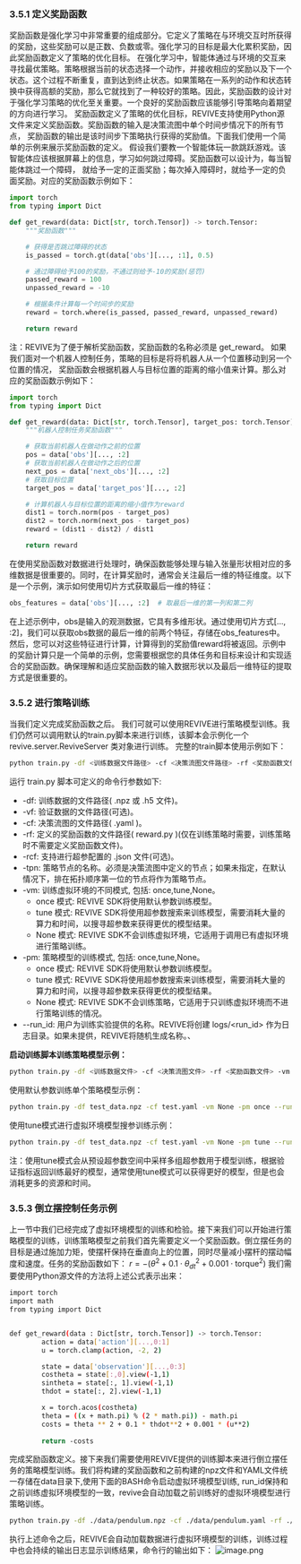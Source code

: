 ### 3.5.1  定义奖励函数
奖励函数是强化学习中非常重要的组成部分。它定义了策略在与环境交互时所获得的奖励，这些奖励可以是正数、负数或零。强化学习的目标是最大化累积奖励，因此奖励函数定义了策略的优化目标。
在强化学习中，智能体通过与环境的交互来寻找最优策略。策略根据当前的状态选择一个动作，并接收相应的奖励以及下一个状态。这个过程不断重复，直到达到终止状态。如果策略在一系列的动作和状态转换中获得高额的奖励，那么它就找到了一种较好的策略。因此，奖励函数的设计对于强化学习策略的优化至关重要。一个良好的奖励函数应该能够引导策略向着期望的方向进行学习。
奖励函数定义了策略的优化目标，REVIVE支持使用Python源文件来定义奖励函数。奖励函数的输入是决策流图中单个时间步情况下的所有节点， 奖励函数的输出是该时间步下策略执行获得的奖励值。下面我们使用一个简单的示例来展示奖励函数的定义。
假设我们要教一个智能体玩一款跳跃游戏。该智能体应该根据屏幕上的信息，学习如何跳过障碍。奖励函数可以设计为，每当智能体跳过一个障碍， 就给予一定的正面奖励；每次掉入障碍时，就给予一定的负面奖励。对应的奖励函数示例如下：
```python
import torch
from typing import Dict

def get_reward(data: Dict[str, torch.Tensor]) -> torch.Tensor:
    """奖励函数"""

    # 获得是否跳过障碍的状态
    is_passed = torch.gt(data['obs'][..., :1], 0.5)

    # 通过障碍给予100的奖励，不通过则给予-10的奖励(惩罚)
    passed_reward = 100
    unpassed_reward = -10

    # 根据条件计算每一个时间步的奖励
    reward = torch.where(is_passed, passed_reward, unpassed_reward)

    return reward
```
注：REVIVE为了便于解析奖励函数，奖励函数的名称必须是 get_reward。
如果我们面对一个机器人控制任务，策略的目标是将将机器人从一个位置移动到另一个位置的情况， 奖励函数会根据机器人与目标位置的距离的缩小值来计算。那么对应的奖励函数示例如下：
```python
import torch
from typing import Dict

def get_reward(data: Dict[str, torch.Tensor], target_pos: torch.Tensor) -> torch.Tensor:
    """机器人控制任务奖励函数"""

    # 获取当前机器人在做动作之前的位置
    pos = data['obs'][..., :2]
    # 获取当前机器人在做动作之后的位置
    next_pos = data['next_obs'][..., :2]
    # 获取目标位置
    target_pos = data['target_pos'][..., :2]

    # 计算机器人与目标位置的距离的缩小值作为reward
    dist1 = torch.norm(pos - target_pos)
    dist2 = torch.norm(next_pos - target_pos)
    reward = (dist1 - dist2) / dist1

    return reward
```
在使用奖励函数对数据进行处理时，确保函数能够处理与输入张量形状相对应的多维数据是很重要的。同时，在计算奖励时，通常会关注最后一维的特征维度。以下是一个示例，演示如何使用切片方式获取最后一维的特征：
```python
obs_features = data['obs'][..., :2]  # 取最后一维的第一列和第二列
```
在上述示例中，obs是输入的观测数据，它具有多维形状。通过使用切片方式[..., :2]，我们可以获取obs数据的最后一维的前两个特征，存储在obs_features中。然后，您可以对这些特征进行计算，计算得到的奖励值reward将被返回。示例中的奖励计算只是一个简单的示例，您需要根据您的具体任务和目标来设计和实现适合的奖励函数。确保理解和适应奖励函数的输入数据形状以及最后一维特征的提取方式是很重要的。
### 3.5.2 进行策略训练
当我们定义完成奖励函数之后。 我们可就可以使用REVIVE进行策略模型训练。我们仍然可以调用默认的train.py脚本来进行训练，该脚本会示例化一个revive.server.ReviveServer 类对象进行训练。
完整的train脚本使用示例如下：
```bash
python train.py -df <训练数据文件路径> -cf <决策流图文件路径> -rf <奖励函数文件路径> -vm <训练虚拟环境模式> -pm <训练策略模型模式> --run_id <训练实验名称>
```

运行 train.py 脚本可定义的命令行参数如下:

- -df: 训练数据的文件路径( .npz 或 .h5 文件)。
- -vf: 验证数据的文件路径(可选)。
- -cf: 决策流图的文件路径( .yaml )。
- -rf: 定义的奖励函数的文件路径( reward.py )(仅在训练策略时需要，训练策略时不需要定义奖励函数文件)。
- -rcf: 支持进行超参配置的 .json 文件(可选)。
- -tpn: 策略节点的名称。必须是决策流图中定义的节点；如果未指定，在默认情况下，排在拓扑顺序第一位的节点将作为策略节点。
- -vm: 训练虚拟环境的不同模式, 包括: once,tune,None。
   - once 模式: REVIVE SDK将使用默认参数训练模型。
   - tune 模式: REVIVE SDK将使用超参数搜索来训练模型，需要消耗大量的算力和时间，以搜寻超参数来获得更优的模型结果。
   - None 模式: REVIVE SDK不会训练虚拟环境，它适用于调用已有虚拟环境进行策略训练。
- -pm: 策略模型的训练模式, 包括: once,tune,None。
   - once 模式: REVIVE SDK将使用默认参数训练模型。
   - tune 模式: REVIVE SDK将使用超参数搜索来训练模型，需要消耗大量的算力和时间，以搜寻超参数来获得更优的模型结果。
   - None 模式: REVIVE SDK不会训练策略，它适用于只训练虚拟环境而不进行策略训练的情况。
- --run_id: 用户为训练实验提供的名称。REVIVE将创建 logs/<run_id> 作为日志目录。如果未提供，REVIVE将随机生成名称。、

**启动训练脚本训练策略模型示例：**
```bash
python train.py -df <训练数据文件> -cf <决策流图文件> -rf <奖励函数文件> -vm None-pm once--run_id <训练实验名称>
```

使用默认参数训练单个策略模型示例：
```bash
python train.py -df test_data.npz -cf test.yaml -vm None -pm once --run_id task
```

使用tune模式进行虚拟环境模型搜参训练示例：
```bash
python train.py -df test_data.npz -cf test.yaml -vm None -pm tune --run_id task
```
注：使用tune模式会从预设超参数空间中采样多组超参数用于模型训练，根据验证指标返回训练最好的模型，通常使用tune模式可以获得更好的模型，但是也会消耗更多的资源和时间。

### 3.5.3 倒立摆控制任务示例
上一节中我们已经完成了虚拟环境模型的训练和检验。接下来我们可以开始进行策略模型的训练，训练策略模型之前我们首先需要定义一个奖励函数。倒立摆任务的目标是通过施加力矩，使摆杆保持在垂直向上的位置，同时尽量减小摆杆的摆动幅度和速度。任务的奖励函数如下：
$r = - \left( \theta^2 + 0.1 \cdot \theta_{dt}^2 + 0.001 \cdot \text{torque}^2 \right)$
我们需要使用Python源文件的方法将上述公式表示出来：
```bash
import torch
import math
from typing import Dict


def get_reward(data : Dict[str, torch.Tensor]) -> torch.Tensor:
        action = data['action'][...,0:1]
        u = torch.clamp(action, -2, 2)

        state = data['observation'][...,0:3]
        costheta = state[:,0].view(-1,1)
        sintheta = state[:, 1].view(-1,1)
        thdot = state[:, 2].view(-1,1)

        x = torch.acos(costheta)
        theta = ((x + math.pi) % (2 * math.pi)) - math.pi
        costs = theta ** 2 + 0.1 * thdot**2 + 0.001 * (u**2)
        
        return -costs
```
完成奖励函数定义。接下来我们需要使用REVIVE提供的训练脚本来进行倒立摆任务的策略模型训练。我们将构建的奖励函数和之前构建的npz文件和YAML文件统一存储在data目录下,使用下面的BASH命令启动虚拟环境模型训练, run_id保持和之前训练虚拟环境模型的一致，revive会自动加载之前训练好的虚拟环境模型进行策略训练。
```bash
python train.py -df ./data/pendulum.npz -cf ./data/pendulum.yaml -rf ./data/pendulum_reward.py -vm None -pm once --run_id pendulum
```

执行上述命令之后，REVIVE会自动加载数据进行虚拟环境模型的训练，训练过程中也会持续的输出日志显示训练结果，命令行的输出如下：
![image.png](https://cdn.nlark.com/yuque/0/2024/png/12763465/1713748133736-c889501f-ad4c-48b4-bdb7-daf24a02654d.png#averageHue=%23262423&clientId=ub0ac3489-02a6-4&from=paste&height=505&id=uda92fa8e&originHeight=757&originWidth=2061&originalType=binary&ratio=1.5&rotation=0&showTitle=false&size=240853&status=done&style=none&taskId=uad1f01c5-e81b-4de4-9aa1-fd9ef6c579a&title=&width=1374)



